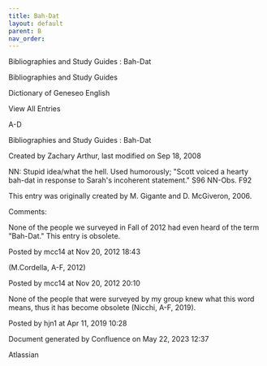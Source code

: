 ```yaml
---
title: Bah-Dat
layout: default
parent: B
nav_order:
---
```


Bibliographies and Study Guides : Bah-Dat

Bibliographies and Study Guides

Dictionary of Geneseo English

View All Entries

A-D

Bibliographies and Study Guides : Bah-Dat

Created by  Zachary Arthur, last modified on Sep 18, 2008

NN: Stupid idea/what the hell. Used humorously; &quot;Scott voiced a hearty bah-dat in response to Sarah's incoherent statement.&quot; S96 NN-Obs. F92 

This entry was originally created by M. Gigante and D. McGiveron, 2006.

Comments:

None of the people we surveyed in Fall of 2012 had even heard of the term &quot;Bah-Dat.&quot; This entry is obsolete. 

Posted by mcc14 at Nov 20, 2012 18:43

(M.Cordella, A-F, 2012)

Posted by mcc14 at Nov 20, 2012 20:10

None of the people that were surveyed by my group knew what this word means, thus it has become obsolete (Nicchi, A-F, 2019). 

Posted by hjn1 at Apr 11, 2019 10:28

Document generated by Confluence on May 22, 2023 12:37

Atlassian
